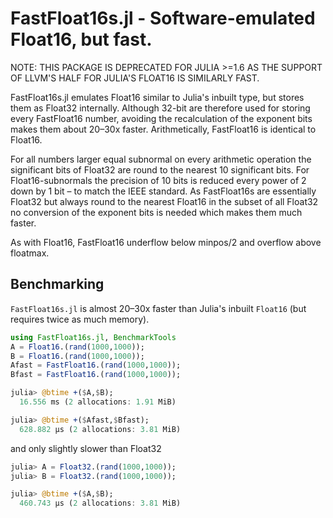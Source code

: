 # FastFloat16s.jl - Software-emulated Float16, but fast.

NOTE: THIS PACKAGE IS DEPRECATED FOR JULIA >=1.6 AS THE SUPPORT OF LLVM'S HALF FOR JULIA'S FLOAT16 IS SIMILARLY FAST.

FastFloat16s.jl emulates Float16 similar to Julia's inbuilt type, but stores them as
Float32 internally. Although 32-bit are therefore used for storing every FastFloat16
number, avoiding the recalculation of the exponent bits makes them about 20–30x faster.
Arithmetically, FastFloat16 is identical to Float16.

For all numbers larger equal subnormal on every arithmetic operation the significant
bits of Float32 are round to the nearest 10 significant bits. For Float16-subnormals
the precision of 10 bits is reduced every power of 2 down by 1 bit – to match the
IEEE standard. As FastFloat16s are essentially Float32 but always round to the nearest
Float16 in the subset of all Float32 no conversion of the exponent bits is needed
which makes them much faster.

As with Float16, FastFloat16 underflow below minpos/2 and overflow above floatmax.

## Benchmarking

`FastFloat16s.jl` is almost 20–30x faster than Julia's inbuilt `Float16` (but requires twice as much memory).

```julia
using FastFloat16s.jl, BenchmarkTools
A = Float16.(rand(1000,1000));
B = Float16.(rand(1000,1000));
Afast = FastFloat16.(rand(1000,1000));
Bfast = FastFloat16.(rand(1000,1000));

julia> @btime +($A,$B);
  16.556 ms (2 allocations: 1.91 MiB)

julia> @btime +($Afast,$Bfast);
  628.882 μs (2 allocations: 3.81 MiB)
```
and only slightly slower than Float32
```julia
julia> A = Float32.(rand(1000,1000));
julia> B = Float32.(rand(1000,1000));

julia> @btime +($A,$B);
  460.743 μs (2 allocations: 3.81 MiB)
```
